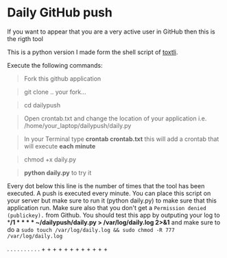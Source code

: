 # Daily GitHub push

If you want to appear that you are a very active user in GitHub then this is the rigth tool

This is a python version I made form the shell script of [toxtli](https://github.com/toxtli/dailypush).

Execute the following commands:

> Fork this github application

> git clone .. your fork...

> cd dailypush

> Open crontab.txt and change the location of your application i.e. /home/your_laptop/dailypush/daily.py

> In your Terminal type **crontab crontab.txt** this will add a crontab that will execute **each minute**

> chmod +x daily.py

> **python daily.py** to try it

Every dot below this line is the number of times that the tool has been executed. A push is executed every minute. You can place this script on your server but make sure to run it (python daily.py) to make sure that this application run. Make sure also that you don't get a `Permission denied (publickey).` from Github. You should test this app by outputing your log to ***/1 * * * * ~/dailypush/daily.py > /var/log/daily.log 2>&1** and make sure to do a `sudo touch /var/log/daily.log && sudo chmod -R 777 /var/log/daily.log`

. . . . . . . . . . + + + + + + + + + + + +